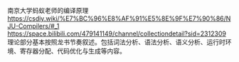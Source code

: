 南京大学蚂蚁老师的编译原理
https://csdiy.wiki/%E7%BC%96%E8%AF%91%E5%8E%9F%E7%90%86/NJU-Compilers/#_1
https://space.bilibili.com/479141149/channel/collectiondetail?sid=2312309
理论部分基本按照龙书节奏叙述。包括词法分析、语法分析、语义分析、运行时环境、寄存器分配、代码优化与生成等内容。

